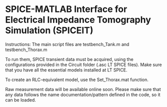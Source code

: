 # SPICE-MATLAB Interface for Electrical Impedance Tomography Simulation (SPICEIT)

Instructions: The main script files are testbench_Tank.m and testbench_Thorax.m

To run them, SPICE transient data must be acquired, using the configurations provided in the Circuit folder (.asc LT SPICE files). 
Make sure that you have all the essential models installed at LT SPICE. 

To create an RLC-equivalent model, use the Set_Thorax.mat function. 

Raw measurement data will be available online soon. 
Please make sure that any data follows the name documentation/pattern defined in the code, so it can be loaded. 
